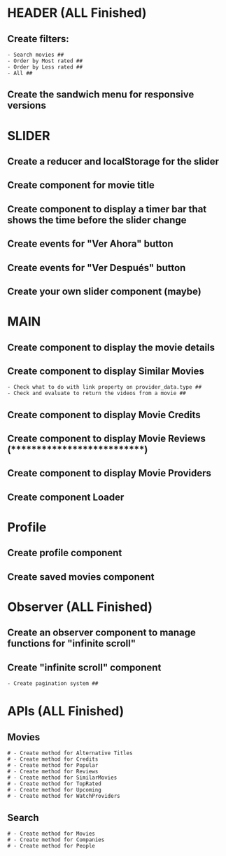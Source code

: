 # HEADER (ALL Finished)
## Create filters:
	- Search movies ##
	- Order by Most rated ##
	- Order by Less rated ##
	- All ##
## Create the sandwich menu for responsive versions ##

# SLIDER
## Create a reducer and localStorage for the slider ##
## Create component for movie title ##
## Create component to display a timer bar that shows the time before the slider change ##
## Create events for "Ver Ahora" button ##
## Create events for "Ver Después" button
## Create your own slider component (maybe)

# MAIN
## Create component to display the movie details ##
## Create component to display Similar Movies ##
	- Check what to do with link property on provider_data.type ##
	- Check and evaluate to return the videos from a movie ##
## Create component to display Movie Credits ##
## Create component to display Movie Reviews (**************************)
## Create component to display Movie Providers ##
## Create component Loader ##

# Profile
## Create profile component
## Create saved movies component

# Observer (ALL Finished)
## Create an observer component to manage functions for "infinite scroll" ##
## Create "infinite scroll" component ##
	- Create pagination system ##

# APIs (ALL Finished)
## Movies
	# - Create method for Alternative Titles
	# - Create method for Credits
	# - Create method for Popular
	# - Create method for Reviews
	# - Create method for SimilarMovies
	# - Create method for TopRated
	# - Create method for Upcoming
	# - Create method for WatchProviders
## Search
	# - Create method for Movies
	# - Create method for Companies
	# - Create method for People
